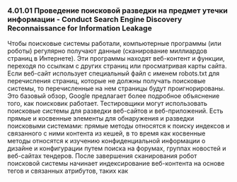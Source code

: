 ### 4.01.01 Проведение поисковой разведки на предмет утечки информации - Conduct Search Engine Discovery Reconnaissance for Information Leakage

Чтобы поисковые системы работали, компьютерные программы (или роботы) регулярно получают данные (сканирование миллиардов страниц в Интернете). Эти программы находят веб-контент и функции, переходя по ссылкам с других страниц или просматривая карты сайта. Если веб-сайт использует специальный файл с именем robots.txt для перечисления страниц, которые не должны получать поисковые системы, то перечисленные на нем страницы будут проигнорированы. Это базовый обзор, Google предлагает более подробное объяснение того, как поисковик работает. Тестировщики могут использовать поисковые системы для разведки веб-сайтов и веб-приложений. Есть прямые и косвенные элементы для обнаружения и разведки поисковыми системами: прямые методы относятся к поиску индексов и связанного с ними контента из кешей, в то время как косвенные методы относятся к изучению конфиденциальной информации о дизайне и конфигурации путем поиска на форумах, группах новостей и веб-сайтах тендеров. После завершения сканирования робот поисковой системы начинает индексирование веб-контента на основе тегов и связанных атрибутов, таких как <TITLE>, чтобы вернуть релевантные результаты поиска. Если файл robots.txt не обновляется в течение времени существования веб-сайта, а встроенные метатеги HTML, которые инструктируют роботов не индексировать контент, не используются, тогда индексы могут содержать веб-контент, не предназначенный для отображения владельцами. Владельцы веб-сайтов могут использовать ранее упомянутый robots.txt, метатеги HTML, аутентификацию и инструменты, предоставляемые поисковыми системами, для удаления такого содержания.

<ins>Задачи теста</ins> - определить, какая конфиденциальная информация о конструкции и конфигурации приложения, системы или организации предоставляется: напрямую (на сайте организации) или косвенно (через сторонние сервисы).<br>
<ins>Как протестировать</ins> - используйте поисковую систему для поиска потенциально конфиденциальной информации.<br>
- сетевые схемы и конфигурации;
- заархивированные сообщения и электронные письма администраторов или других ключевых сотрудников;
- процедуры входа в систему и форматы имен пользователей;
- имена пользователей, пароли и закрытые ключи;
- сторонние файлы конфигурации или файлы конфигурации облачной службы;
- выявление содержания сообщения об ошибке
- разработка
- тестирование
- приемочное тестирование пользователей (UAT) и промежуточные версии сайтов.

<ins>Поисковые системы</ins>
Не ограничивайте тестирование только одной поисковой системой, так как разные поисковые системы могут давать разные результаты. Результаты поисковой системы могут различаться по-разному, в зависимости от того, когда система в последний раз сканировала контент, и от алгоритма, который система использует для определения релевантных страниц. 

Рассмотрите возможность использования следующих поисковых систем (перечисленных в алфавитном порядке):
- Baidu, самая популярная поисковая система Китая.
- Bing, поисковая система, принадлежащая и управляемая Microsoft, вторая по популярности в мире. Поддерживает расширенный поиск по ключевым словам.
- binsearch.info, поисковая машина для бинарных групп новостей Usenet.
- Common Crawl, «открытое хранилище данных веб-сканирования, доступное и доступное для анализа кем угодно».
- DuckDuckGo, поисковая система, ориентированная на конфиденциальность, которая собирает результаты из множества различных источников. Поддерживает синтаксис поиска.
- Google, который предлагает самую популярную в мире поисковую систему и использует систему ранжирования, чтобы попытаться выдать наиболее релевантные результаты. Поддерживает поисковые операторы.
- Internet Archive Wayback Machine, «создание цифровой библиотеки Интернет-сайтов и других культурных артефактов в цифровой форме».
- Startpage - поисковая система, которая использует результаты Google без сбора личной информации с помощью трекеров и журналов. Поддерживает поисковые операторы.
- Shodan, сервис для поиска подключенных к Интернету устройств и услуг. Варианты использования включают ограниченный бесплатный план, а также планы платной подписки.

И DuckDuckGo, и Startpage предлагают пользователям повышенную конфиденциальность за счет отказа от трекеров и ведения журналов. Это может уменьшить утечку информации о тестере.
Операторы поиска Оператор поиска - это специальное ключевое слово или синтаксис, который расширяет возможности обычных поисковых запросов и может помочь получить более конкретные результаты. Обычно они имеют форму оператор: запрос. Вот несколько обычно поддерживаемых поисковых операторов:
- site: ограничит поиск предоставленным доменом.
- inurl: вернет только результаты, содержащие ключевое слово в URL.
- intitle: вернет только результаты, содержащие ключевое слово в заголовке страницы.
- intext: или inbody: будет искать только ключевое слово в теле страниц.
- filetype: будет соответствовать только определенному типу файла, например png или php. Например, чтобы найти веб-контент owasp.org, проиндексированный типичной поисковой системой, требуется следующий синтаксис:
```
site:owasp.org
```
Просмотр кэшированного содержимого Для поиска содержимого, которое ранее было проиндексировано, используйте оператор cache :. Это полезно для просмотра содержимого, которое могло измениться с момента его индексации или быть недоступным. Не все поисковые системы предоставляют для поиска кэшированный контент; самый полезный источник на момент написания - Google.

Чтобы просмотреть файл owasp.org в кешированном виде, используйте следующий синтаксис:
cache:owasp.org

<ins>Google Хакинг или Доркинг</ins>
Поиск с помощью операторов может быть очень эффективным методом обнаружения в сочетании с творческими способностями тестировщика. Операторы могут быть объединены в цепочку для эффективного обнаружения определенных типов конфиденциальных файлов и информации. Этот метод, называемый Google hacking или Dorking, также возможен с использованием других поисковых систем, если поддерживаются поисковые операторы.

База данных, такая как Google Hacking Database, является полезным ресурсом, который может помочь раскрыть конкретную информацию. 
Некоторые категории, доступные в этой базе данных, включают:
- Точка опоры (м.б. точка входа)
- Файлы, содержащие имена пользователей
- Секретные каталоги
- Обнаружение веб-сервера
- Уязвимые файлы
- Уязвимые серверы
- Сообщения об ошибках
- Файлы с конфиденциальной информацией
- Файлы, содержащие пароли
- Конфиденциальная информация о покупках в Интернете

Базы данных для других поисковых систем, таких как Bing и Shodan, доступны на таких ресурсах, как
Google Hacking Diggity Project от Bishop Fox.

Дополнение: Внимательно изучите конфиденциальность информации и конфигурации, прежде чем она будет размещена в Интернете. Периодически проверяйте конфиденциальность существующей информации о конструкции и конфигурации, размещенной в Интернете. 
